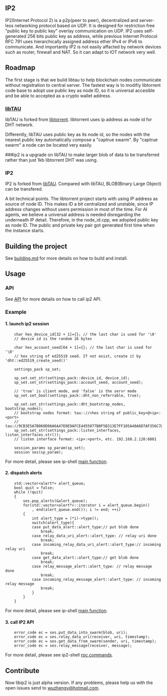 ## IP2
 IP2(Internet Protocol 2) is a p2p(peer to peer), decentralized and server-less networking protocol based on UDP. It is designed for restriction free "public key to public key" overlay communication on UDP. IP2 uses self-generated 256 bits public key as address, while previous Internet Protocol RFC 791 uses hierarchically assigned address ether IPv4 or IPv6 to communicate. And importantly IP2 is not easily affacted by network devices such as router, firewall and NAT. So it can adapt to IOT network very well.

## Roadmap

The first stage is that we build libtau to help blockchain nodes communicate without registration to central server. 
The fastest way is to modifiy libtorrent code base to adopt use public key as node ID, so it is universal accesible and be able to accepted as a crypto wallet address. 

### [libTAU](https://github.com/Tau-Coin/libTAU)

 libTAU is forked from [libtorrent](https://github.com/arvidn/libtorrent). libtorrent uses ip address as node id for DHT network. 
 
 Differently, libTAU uses public key as its node id, so the nodes with the nearest public key automatically compose a "captrue swarm". By "captrue swarm" a node can be located very easily.

###ip2 is a upgrade on libTAU to make larger blob of data to be transferred rather than just 1kb libtorrent DHT was using. 

### IP2

 IP2 is forked from [libTAU](https://github.com/Tau-Coin/libTAU). Compared with libTAU, BLOB(Binary Large Object) can be transfered.

 A bit technical points. The libtorrent project starts with using IP address as source of node ID. This makes ID a bit centralized and unstable, since IP address changes without users permission in most of the time. For AI agents, we believe a universal address is needed disregarding the underneath IP detail. Therefore, in the node_id.cpp, we adopted public key as node ID. The public and private key pair got generated first time when the instance starts. 


## Building the project

 See [building.md](https://github.com/wuzhengy/ip2/blob/main/docs/building.md) for more details on how to build and install.

## Usage

### API
 
 See [API](https://github.com/wuzhengy/ip2/blob/main/docs/API.txt) for more details on how to call ip2 API.

### Example

#### 1. launch ip2 session

```
	char hex_device_id[32 + 1]={}; // the last char is used for '\0'
	// device id is the random 16 bytes

	char hex_account_seed[64 + 1]={}; // the last char is used for '\0'
	// hex string of ed25519 seed. If not exist, create it by 'dht::ed25519_create_seed()'

	settings_pack sp_set;

	sp_set.set_str(settings_pack::device_id, device_id);
	sp_set.set_str(settings_pack::account_seed, account_seed);

	// 'true' is client mode, and 'false' is the servr mode
	sp_set.set_bool(settings_pack::dht_non_referrable, true);

	sp_set.set_str(settings_pack::dht_bootstrap_nodes, bootstrap_nodes);
	// bootstrap nodes format: tau:://<hex string of public_key>@<ip>:<port>
	// tau://9CB3E5A7B060D06A6A47E0E9AFCE4455077B0F5B313E7FF105A48A6D7AF356C7@10.0.2.15:6881
	sp_set.set_str(settings_pack::listen_interfaces, listen_interfaces.str());
	// listen interface format: <ip>:<port>, etc. 192.168.2.120:6881

	session_params sp_param(sp_set);
	session ses(sp_param);
```

 For more detail, please see ip-shell [main function](https://github.com/wuzhengy/ip2-shell/blob/master/src/main.cpp).

#### 2. dispatch alerts

```
	std::vector<alert*> alert_queue;
	bool quit = false;
	while (!quit)
	{
		ses.pop_alerts(&alert_queue);
		for(std::vector<alert*>::iterator i = alert_queue.begin()
			, end(alert_queue.end()); i != end; ++i)
		{
			int alert_type = (*i)->type();
			switch(alert_type){
			case put_data_alert::alert_type:// put blob done
				break;
			case relay_data_uri_alert::alert_type: // relay uri done
				break;
			case incoming_relay_data_uri_alert::alert_type:// incoming relay uri
				break;
			case get_data_alert::alert_type:// get blob done
				break;
			case relay_message_alert::alert_type: // relay message done
				break;
			case incoming_relay_message_alert::alert_type: // incoming relay message
				break;
			}
		}
	}
```

 For more detail, please see ip-shell [main function](https://github.com/Tau-Coin/ip2-shell/blob/master/src/main.cpp).

#### 3. call IP2 API

```
	error_code ec = ses.put_data_into_swarm(blob, uri);
	error_code ec = ses.relay_data_uri(receiver, uri, timestamp);
	error_code ec = ses.get_data_from_swarm(sender, uri, timestamp);
	error_code ec = ses.relay_message(receiver, message);
```

 For more detail, please see ip2-shell [rpc commands](https://github.com/wuzhengy/ip2-shell/blob/master/src/handler/tau_handler.cpp).

## Contribute
 Now libip2 is just alpha version. If any problems, please help us with the open issues send to wuzhengy@hotmail.com.
